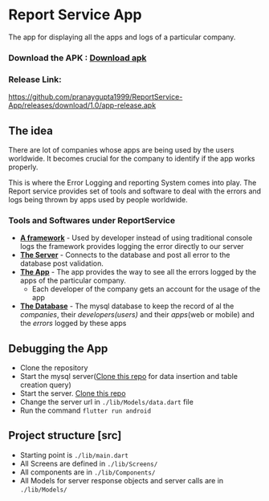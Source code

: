 # Report Service App
The app for displaying all the apps and logs of a particular company.

### Download the APK : [Download apk](https://github.com/pranaygupta1999/ReportService-App/releases/download/1.0/app-release.apk)

### Release Link:
https://github.com/pranaygupta1999/ReportService-App/releases/download/1.0/app-release.apk

## The idea
There are lot of companies whose apps are being used by the users worldwide. It becomes crucial for the company to identify if the app works properly.

This is where the Error Logging and reporting System comes into play. The Report service provides set of tools and software to deal with the errors and logs being thrown by apps used by people worldwide.

### Tools and Softwares under ReportService
 - [**A framework**](https://github.com/pranaygupta1999/ReportService-Framwork.git) - Used by developer instead of using traditional console logs the framework provides logging the error directly to our server
 - [**The Server**](https://github.com/pranaygupta1999/ReportService-Server.git) - Connects to the database and post all error to the database post validation.
 - [**The App**](https://github.com/pranaygupta1999/ReportService-App.git) - The app provides the way to see all the errors logged by the apps of the particular company.
    - Each developer of the company gets an account for the usage of the app
- [**The Database**](https://github.com/pranaygupta1999/ReportService-database.git) - The mysql database to keep the record of al the _companies_, their _developers(users)_ and their _apps_(web or mobile) and the _errors_ logged by these apps

## Debugging the App 
 - Clone the repository
 - Start the mysql server([Clone this repo](https://github.com/pranaygupta1999/ReportService-database.git) for data insertion and table creation query)
  - Start the server. [Clone this repo](https://github.com/pranaygupta1999/ReportService-Server.git)
 - Change the server url in `./lib/Models/data.dart` file
- Run the command `flutter run android`

## Project structure [src]
 - Starting point is `./lib/main.dart`
 - All Screens are defined in `./lib/Screens/`
 - All components are in `./lib/Components/`
 - All Models for server response objects and server calls are in `./lib/Models/`

